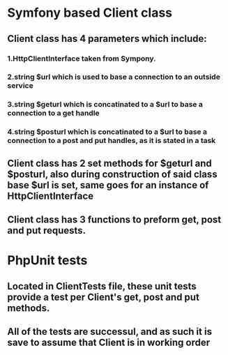 # Symfony based Client class
## Client class has 4 parameters which include:
### 1.HttpClientInterface taken from Sympony. 
### 2.string $url which is used to base a connection to an outside service
### 3.string $geturl which is concatinated to a $url to base a connection to a get handle
### 4.string $posturl which is concatinated to a $url to base a connection to a post and put handles, as it is stated in a task
## Client class has 2 set methods for $geturl and $posturl, also during construction of said class base $url is set, same goes for an instance of HttpClientInterface
## Client class has 3 functions to preform get, post and put requests.
# PhpUnit tests
## Located in ClientTests file, these unit tests provide a test per Client's get, post and put methods.
## All of the tests are successul, and as such it is save to assume that Client is in working order
